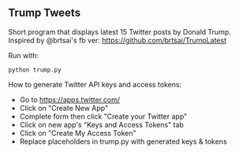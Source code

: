 ## Trump Tweets
Short program that displays latest 15 Twitter posts by Donald Trump.
Inspired by @brtsai's fb ver: https://github.com/brtsai/TrumpLatest

Run with: 
```
python trump.py
```

How to generate Twitter API keys and access tokens:
- Go to https://apps.twitter.com/
- Click on "Create New App"
- Complete form then click "Create your Twitter app"
- Click on new app's "Keys and Access Tokens" tab
- Click on "Create My Access Token" 
- Replace placeholders in trump.py with generated keys & tokens 
